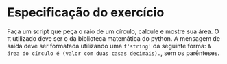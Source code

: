 # Especificação do exercício

Faça um script que peça o raio de um círculo, calcule e mostre sua área.
O π utilizado deve ser o da biblioteca matemática do python.
A mensagem de saída deve ser formatada utilizando uma `f'string'` da seguinte forma: `A área do círculo é (valor com duas casas decimais).`, sem os parênteses.
